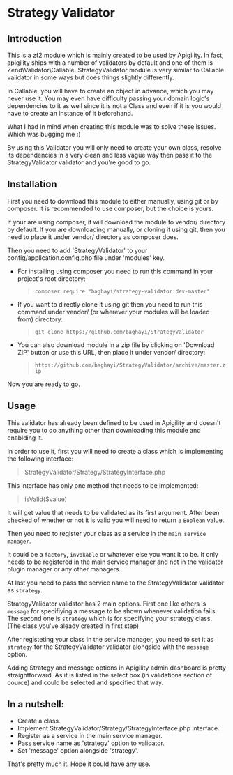 Strategy Validator
=================


Introduction
---
This is a zf2 module which is mainly created to be used by Apigility. 
In fact, apigility ships with a number of validators by default and one of them is Zend\Validator\Callable.
StrategyValidator module is very similar to Callable validator in some ways but  does things slightly differently.

In Callable, you will have to create an object in advance, which you may never use it. You may even have difficulty passing your domain logic's dependencies to it as well since it is not a Class and even if it is you would have to create an instance of it beforehand.

What I had in mind when creating this module was to solve these issues. Which was bugging me :)

By using this Validator you will only need to create your own class, resolve its dependencies in a very clean and less vague way then pass it to the StrategyValidator validator and you're good to go.



Installation
---
First you need to download this module to either manually, using git or by composer.
It is recommended to use composer, but the choice is yours.

If your are using composer, it will download the module to vendor/ directory by default.
If you are downloading manually, or cloning it using git, then you need to place it under vendor/ directory as composer does.

Then you need to add 'StrategyValidator' to your config/application.config.php file under 'modules' key.

+ For installing using composer you need to run this command in your project's root directory: 
    > `composer require "baghayi/strategy-validator:dev-master"`

+ If you want to directly clone it using git then you need to run this command under vendor/ (or wherever your modules will be loaded from) directory:
    > `git clone https://github.com/baghayi/StrategyValidator`

+ You can also download module in a zip file by clicking on 'Download ZIP' button or use this URL, then place it under vendor/ directory:
    > `https://github.com/baghayi/StrategyValidator/archive/master.zip`

Now you are ready to go.

Usage
---

This validator has already been defined to be used in Apigility and doesn't require you to do anything other than downloading this module and enablding it.

In order to use it, first you will need to create a class which is implementing  the following interface:
> StrategyValidator/Strategy/StrategyInterface.php

This interface has only one method that needs to be implemented:
> isValid($value)

It will get value that needs to be validated as its first argument. After been checked of whether or not it is valid you will need to return a `Boolean` value.

Then you need to register your class as a service in the `main service manager`.

It could be a `factory`, `invokable` or whatever else you want it to be. It only needs to be registered in the main service manager and not in the validator plugin manager or any other managers.


At last you need to pass the service name to the StrategyValidator validator as `strategy`.

StrategyValidator validstor has 2 main options.
First one like others is `message` for specifiying a message to be shown whenever validation fails.
The second one is `strategy` which is for specifying your strategy class. (The class you've aleady created in first step)

After registeting your class in the service manager, you need to set it as `strategy` for the StrategyValidator validator alongside with the `message` option.

Adding Strategy and message options in Apigility admin dashboard is pretty straightforward. As it is listed in the select box (in validations section of cource) and could be selected and specified that way.


 In a nutshell:
---

+ Create a class.
+ Implement StrategyValidator/Strategy/StrategyInterface.php interface.
+ Register as a service in the main service manager.
+ Pass service name as 'strategy' option to validator.
+ Set 'message' option alongside 'strategy'.

That's pretty much it.
Hope it could have any use.

